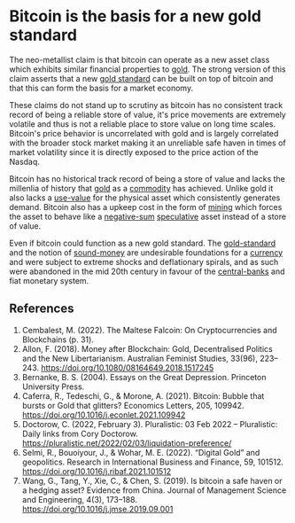 # Bitcoin is the basis for a new gold standard
The neo-metallist claim is that bitcoin can operate as a new asset class which exhibits similar financial properties to [gold](../concepts/gold.md).  The strong version of this claim asserts that a new [gold standard](../concepts/gold-standard.md) can be built on top of bitcoin and that this can form the basis for a market economy.

These claims do not stand up to scrutiny as bitcoin has no consistent track record of being a reliable store of value, it's price movements are extremely volatile and thus is not a reliable place to store value on long time scales. Bitcoin's price behavior is uncorrelated with gold and is largely correlated with the broader stock market making it an unreliable safe haven in times of market volatility since it is directly exposed to the price action of the Nasdaq.

Bitcoin has no historical track record of being a store of value and lacks the millenlia of history that [gold](../concepts/gold.md) as a [commodity](../concepts/commodity.md) has achieved. Unlike gold it also lacks a [use-value](../concepts/use-value.md) for the physical asset which consistently generates demand. Bitcoin also has a upkeep cost in the form of [mining](../concepts/mining.md) which forces the asset to behave like a [negative-sum](../concepts/zero-sum-game.md) [speculative](../concepts/speculation.md) asset instead of a store of value.

Even if bitcoin could function as a new gold standard. The [gold-standard](../concepts/gold-standard.md) and the notion of [sound-money](../concepts/sound-money.md) are undesirable foundations for a [currency](../concepts/currency.md) and were subject to extreme shocks and deflationary spirals, and as such were abandoned in the mid 20th century in favour of the [central-banks](../concepts/central-banks.md) and fiat monetary system.

## References
1. Cembalest, M. (2022). The Maltese Falcoin: On Cryptocurrencies and Blockchains (p. 31).
1. Allon, F. (2018). Money after Blockchain: Gold, Decentralised Politics and the New Libertarianism. Australian Feminist Studies, 33(96), 223–243. https://doi.org/10.1080/08164649.2018.1517245
1. Bernanke, B. S. (2004). Essays on the Great Depression. Princeton University Press.
1. Caferra, R., Tedeschi, G., & Morone, A. (2021). Bitcoin: Bubble that bursts or Gold that glitters? Economics Letters, 205, 109942. https://doi.org/10.1016/j.econlet.2021.109942
1. Doctorow, C. (2022, February 3). Pluralistic: 03 Feb 2022 – Pluralistic: Daily links from Cory Doctorow. https://pluralistic.net/2022/02/03/liquidation-preference/
1. Selmi, R., Bouoiyour, J., & Wohar, M. E. (2022). “Digital Gold” and geopolitics. Research in International Business and Finance, 59, 101512. https://doi.org/10.1016/j.ribaf.2021.101512
1. Wang, G., Tang, Y., Xie, C., & Chen, S. (2019). Is bitcoin a safe haven or a hedging asset? Evidence from China. Journal of Management Science and Engineering, 4(3), 173–188. https://doi.org/10.1016/j.jmse.2019.09.001